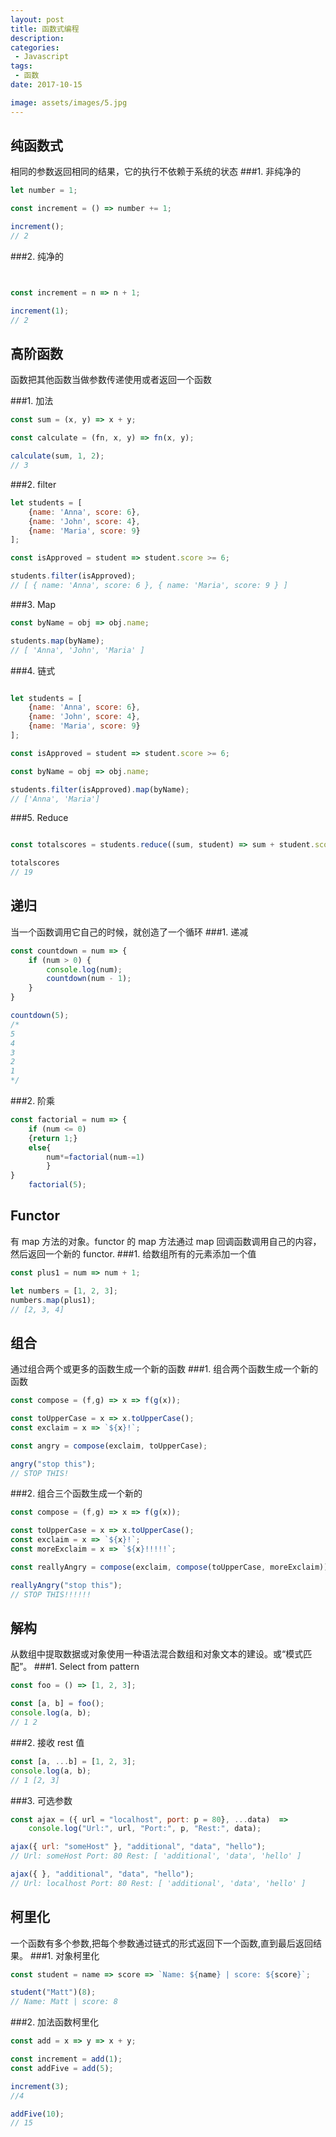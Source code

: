 ```yaml
---
layout: post
title: 函数式编程
description: 
categories:
 - Javascript 
tags: 
 - 函数
date: 2017-10-15

image: assets/images/5.jpg
---
```




## 纯函数式

相同的参数返回相同的结果，它的执行不依赖于系统的状态
###1. 非纯净的


```js
let number = 1;

const increment = () => number += 1;

increment();
// 2
```

###2. 纯净的
```js


const increment = n => n + 1;

increment(1);
// 2
```
## 高阶函数

函数把其他函数当做参数传递使用或者返回一个函数 

###1. 加法

```js
const sum = (x, y) => x + y;

const calculate = (fn, x, y) => fn(x, y);

calculate(sum, 1, 2);
// 3

```
###2. filter

```js
let students = [
    {name: 'Anna', score: 6},
    {name: 'John', score: 4},
    {name: 'Maria', score: 9}
];

const isApproved = student => student.score >= 6;

students.filter(isApproved);
// [ { name: 'Anna', score: 6 }, { name: 'Maria', score: 9 } ]

```
###3. Map


```js
const byName = obj => obj.name;

students.map(byName);
// [ 'Anna', 'John', 'Maria' ]
```

###4. 链式

```js

let students = [
    {name: 'Anna', score: 6},
    {name: 'John', score: 4},
    {name: 'Maria', score: 9}
];

const isApproved = student => student.score >= 6;

const byName = obj => obj.name;

students.filter(isApproved).map(byName);
// ['Anna', 'Maria']
```

###5. Reduce

```js

const totalscores = students.reduce((sum, student) => sum + student.score, 0);

totalscores
// 19
```
## 递归

当一个函数调用它自己的时候，就创造了一个循环
###1. 递减


```js
const countdown = num => {
    if (num > 0) {
        console.log(num);
        countdown(num - 1);
    }
}

countdown(5);
/*
5
4
3
2
1
*/
```
###2. 阶乘

```js
const factorial = num => {
    if (num <= 0)
    {return 1;}
    else{
        num*=factorial(num-=1)
        }
}
    factorial(5);
```

## Functor

有 map 方法的对象。functor 的 map 方法通过 map 回调函数调用自己的内容，然后返回一个新的 functor.
###1. 给数组所有的元素添加一个值

```js
const plus1 = num => num + 1;

let numbers = [1, 2, 3];
numbers.map(plus1);
// [2, 3, 4]
```

## 组合

通过组合两个或更多的函数生成一个新的函数
###1. 组合两个函数生成一个新的函数

```js
const compose = (f,g) => x => f(g(x));

const toUpperCase = x => x.toUpperCase();
const exclaim = x => `${x}!`;

const angry = compose(exclaim, toUpperCase);

angry("stop this");
// STOP THIS!
```

###2. 组合三个函数生成一个新的

```js
const compose = (f,g) => x => f(g(x));

const toUpperCase = x => x.toUpperCase();
const exclaim = x => `${x}!`;
const moreExclaim = x => `${x}!!!!!`;

const reallyAngry = compose(exclaim, compose(toUpperCase, moreExclaim));

reallyAngry("stop this");
// STOP THIS!!!!!!
```

## 解构

从数组中提取数据或对象使用一种语法混合数组和对象文本的建设。或“模式匹配”。
###1. Select from pattern

```js
const foo = () => [1, 2, 3];

const [a, b] = foo();
console.log(a, b);
// 1 2
```

###2. 接收 rest 值

```js
const [a, ...b] = [1, 2, 3];
console.log(a, b);
// 1 [2, 3]
```

###3. 可选参数

```js
const ajax = ({ url = "localhost", port: p = 80}, ...data)  =>
    console.log("Url:", url, "Port:", p, "Rest:", data);

ajax({ url: "someHost" }, "additional", "data", "hello");
// Url: someHost Port: 80 Rest: [ 'additional', 'data', 'hello' ]

ajax({ }, "additional", "data", "hello");
// Url: localhost Port: 80 Rest: [ 'additional', 'data', 'hello' ]
```

## 柯里化

一个函数有多个参数,把每个参数通过链式的形式返回下一个函数,直到最后返回结果。
###1. 对象柯里化

```js
const student = name => score => `Name: ${name} | score: ${score}`;

student("Matt")(8);
// Name: Matt | score: 8
```

###2. 加法函数柯里化

```js
const add = x => y => x + y;

const increment = add(1);
const addFive = add(5);

increment(3);
//4

addFive(10);
// 15
```
